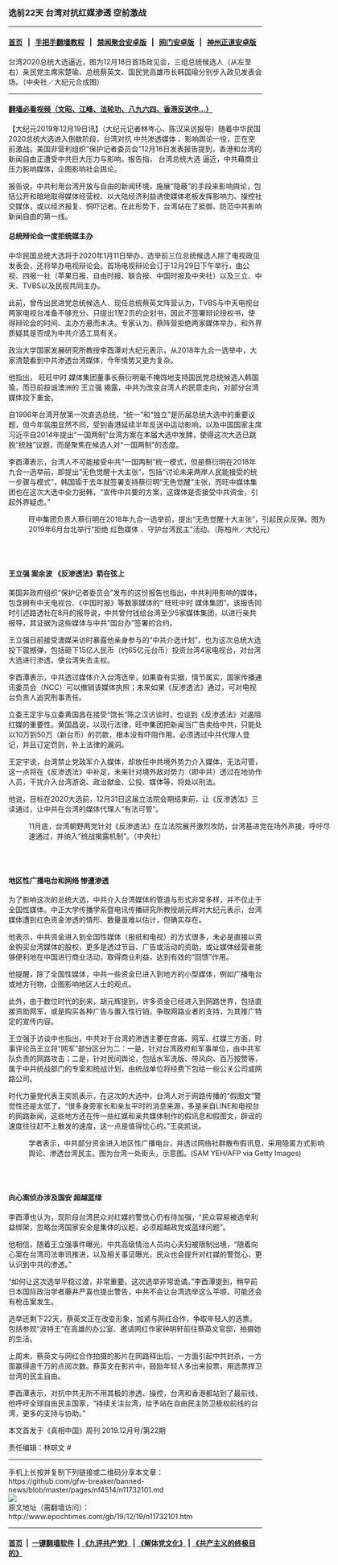 ### 选前22天 台湾对抗红媒渗透 空前激战
------------------------

#### [首页](https://github.com/gfw-breaker/banned-news/blob/master/README.md) &nbsp;&nbsp;|&nbsp;&nbsp; [手把手翻墙教程](https://github.com/gfw-breaker/guides/wiki) &nbsp;&nbsp;|&nbsp;&nbsp; [禁闻聚合安卓版](https://github.com/gfw-breaker/bn-android) &nbsp;&nbsp;|&nbsp;&nbsp; [网门安卓版](https://github.com/oGate2/oGate) &nbsp;&nbsp;|&nbsp;&nbsp; [神州正道安卓版](https://github.com/SzzdOgate/update) 



<div><img alt="" class="aligncenter wp-post-image" src="http://i.epochtimes.com/assets/uploads/2019/12/26a54eddd9887502f24f4cb3aab39479-600x400.jpg"/>
<div class="red16 caption">
 台湾2020总统大选逼近，图为12月18日首场政见会，三组总统候选人（从左至右）亲民党主席宋楚瑜、总统蔡英文、国民党高雄市长韩国瑜分别步入政见发表会场。（中央社／大纪元合成图）
</div>
</div><hr/>

#### [翻墙必看视频（文昭、江峰、法轮功、八九六四、香港反送中...）](https://github.com/gfw-breaker/banned-news/blob/master/pages/link3.md)

<div><p>
 【大纪元2019年12月19日讯】（大纪元记者林岑心、陈汉采访报导）随着中华民国2020总统大选进入倒数阶段，台湾对抗
 <ok href="http://www.epochtimes.com/gb/tag/%E4%B8%AD%E5%85%B1%E6%B8%97%E9%80%8F%E5%AA%92%E4%BD%93.html">
  中共渗透媒体
 </ok>
 、影响舆论一役，正在空前激战。美国非营利组织“保护记者委员会”12月16日发表报告提到，香港和台湾的新闻自由正遭受中共巨大压力与影响。报告指，
 <ok href="http://www.epochtimes.com/gb/tag/%E5%8F%B0%E6%B9%BE%E6%80%BB%E7%BB%9F%E5%A4%A7%E9%80%89.html">
  台湾总统大选
 </ok>
 逼近，中共藉商业压力影响媒体，企图影响社会舆论。
</p>
<p>
 报告说，中共利用台湾开放与自由的新闻环境，施展“隐蔽”的手段来影响舆论，包括公开和暗地取得媒体经营权、以大陆经济利益诱使媒体老板发挥影响力、操控社交媒体，或以经济报复、恫吓记者。在此形势下，台湾站在了抵御、防范中共影响新闻自由的第一线。
</p>
<h4>
 总统辩论会一度拒统媒主办
</h4>
<p>
 中华民国总统大选将于2020年1月11日举办，选举前三位总统候选人除了电视政见发表会，还将举办电视辩论会。首场电视辩论会订于12月29日下午举行，由公视、四报一社（苹果日报、自由时报、联合报、中国时报及中央社）以及三立、中天、TVBS以及民视共同主办。
</p>
<p>
 此前，曾传出民进党总统候选人、现任总统蔡英文阵营认为，TVBS与中天电视台两家电视台准备不够充分、只提出1至2页的企划书，因此不签署辩论授权书，使得辩论会的时间、主办方悬而未决。专家认为，蔡阵营拒绝两家媒体举办，和外界质疑其是否成为中共介选工具有关。
</p>
<p>
 政治大学国家发展研究所教授李酉潭对大纪元表示，从2018年九合一选举中，大家清楚看到中共渗透台湾媒体，今年情势又更为复杂。
</p>
<p>
 他指出，
 <ok href="http://www.epochtimes.com/gb/tag/%E6%97%BA%E6%97%BA%E4%B8%AD%E6%97%B6.html">
  旺旺中时
 </ok>
 媒体集团董事长蔡衍明毫不掩饰地支持国民党总统候选人韩国瑜，而日前投诚澳洲的
 <ok href="http://www.epochtimes.com/gb/tag/%E7%8E%8B%E7%AB%8B%E5%BC%BA.html">
  王立强
 </ok>
 揭露，中共为改变台湾人的民意走向，对部分台湾媒体投下重金。
</p>
<p>
 自1996年台湾开放第一次直选总统，“统一”和“独立”是历届总统大选中的重要议题，但今年氛围显然不同，受到香港延续半年反送中运动影响，以及中国国家主席习近平自2014年提出“一国两制”台湾方案在本届大选中发酵，使得这次大选已跳脱“统独”议题，而是聚焦在候选人对“一国两制”的态度。
</p>
<p>
 李酉潭表示，台湾人不可能接受中共“一国两制”统一模式，但是蔡衍明在2018年九合一选举前，即提出“无色觉醒十大主张”，包括“讨论未来两岸人民能接受的统一步骤与模式”，韩国瑜于去年就签署支持蔡衍明“无色觉醒”主张，而旺中媒体集团也在这次大选中全力挺韩，“宣传中共要的方案，这媒体是否接受中共资金，引起外界疑虑。”
</p>
<figure class="wp-caption aligncenter" id="attachment_11420875" style="width: 600px">
 <ok href="http://i.epochtimes.com/assets/uploads/2019/07/7b1c70b613e6be505fecfd9d7f0c762c.jpg">
  <img alt="" class="wp-image-11420875 size-large" src="http://i.epochtimes.com/assets/uploads/2019/07/7b1c70b613e6be505fecfd9d7f0c762c-600x400.jpg"/>
 </ok>
 <br/><figcaption class="wp-caption-text">
  旺中集团负责人蔡衍明在2018年九合一选举前，提出“无色觉醒十大主张”，引起民众反弹。图为2019年6月台北举行“拒绝
  <ok href="http://www.epochtimes.com/gb/tag/%E7%BA%A2%E8%89%B2%E5%AA%92%E4%BD%93.html">
   红色媒体
  </ok>
  、守护台湾民主”活动。（陈柏州／大纪元）
 </figcaption><br/>
</figure><br/>
<h4>
 <ok href="http://www.epochtimes.com/gb/tag/%E7%8E%8B%E7%AB%8B%E5%BC%BA.html">
  王立强
 </ok>
 案余波 《反渗透法》箭在弦上
</h4>
<p>
 美国非政府组织“保护记者委员会”发布的这份报告也指出，中共利用影响的媒体，包含拥有中天电视台、《中国时报》等数家媒体的“
 <ok href="http://www.epochtimes.com/gb/tag/%E6%97%BA%E6%97%BA%E4%B8%AD%E6%97%B6.html">
  旺旺中时
 </ok>
 媒体集团”。该报告同时引述路透社在8月的报导说，中共曾付钱给台湾至少5家媒体集团，以进行亲共报导，其证据为这些媒体与中共“国台办”签署的合约。
</p>
<p>
 王立强日前接受澳媒采访时暴露他亲身参与的“中共介选计划”，也为这次总统大选投下震撼弹，包括砸下15亿人民币（约65亿元台币）投资台湾4家电视台，对台湾大选进行渗透，使台湾失去主权。
</p>
<p>
 李酉潭表示，中共透过媒体介入台湾选举，如果查有实据，情节属实，国家传播通讯委员会（NCC）可以撤销该媒体执照；未来如果《反渗透法》通过，可对电视台负责人追究刑事责任。
</p>
<p>
 立委王定宇与立委黄国昌在接受“馆长”陈之汉访谈时，也谈到《反渗透法》对遏阻红媒的重要性。黄国昌说，以现行法律，旺中集团把新闻当广告卖给中共，只能处以10万到50万（新台币）的罚款，根本没有吓阻作用。必须透过中共代理人登记，并且订定罚则，补上法律的漏洞。
</p>
<p>
 王定宇说，台湾禁止党政军介入媒体，却放任中共境外势力介入媒体，无法可管，这一点将在《反渗透法》中补足，未来针对境外敌对势力（即中共）透过在地协作人员，干扰介入台湾游说、政治献金、公投、媒体等，将处以刑法。
</p>
<p>
 他说，目标在2020大选前，12月31日这届立法院会期结束前，让《反渗透法》三读通过，让中共在台湾的媒体代理人“有法可管”。
</p>
<figure class="wp-caption aligncenter" id="attachment_11732131" style="width: 600px">
 <ok href="http://i.epochtimes.com/assets/uploads/2019/12/20191128PHO0034l.jpg">
  <img alt="" class="wp-image-11732131 size-large" src="http://i.epochtimes.com/assets/uploads/2019/12/20191128PHO0034l-600x407.jpg"/>
 </ok>
 <br/><figcaption class="wp-caption-text">
  11月底，台湾朝野两党针对《反渗透法》在立法院展开激烈攻防，台湾基进党在场外声援，呼吁尽速通过，并纳入“统战揭露机制”。（中央社）
 </figcaption><br/>
</figure><br/>
<h4>
 地区性广播电台和网络 惨遭渗透
</h4>
<p>
 为了影响这次的总统大选，中共介入台湾媒体的管道与形式非常多样，并不仅止于全国性媒体。中正大学传播学系暨电讯传播研究所教授胡元辉对大纪元表示，台湾媒体遭到红色资金渗透的情形、数量虽难以估计，但确实存在。
</p>
<p>
 他表示，中共资金进入到全国性媒体（报纸和电视）的方式很多，未必是直接以资金购买台湾媒体的股权，更多是透过节目、广告或活动的资助，或让媒体经营者能够便利地在中国进行商业活动，取得商业利益，达到有效的“回馈”作用。
</p>
<p>
 他提醒，除了全国性媒体，中共一些资金已进入到地方的小型媒体，例如广播电台或地方刊物，企图影响地区人士的观点。
</p>
<p>
 此外，由于数位时代的到来，胡元辉提到，许多资金已经进入到网路世界，包括直接资助网军，或是购买各种广告与置入性行销，争取网路业者的支持，为其推广特定的宣传内容。
</p>
<p>
 王立强于访谈中也指出，中共对于台湾的渗透主要在宫庙、网军、红媒三方面，时事评论员王立将“网军”部分区分为二：一是，针对台湾政府和军事单位，由中共军队负责的网路攻击；二是，针对民间舆论，包括水军洗版、带风向、百万按赞等，属于中共统战部门的专案和统战计划，由统战单位将经费下包给一些公关公司或网路公司。
</p>
<p>
 时代力量党代表王奕凯表示，在这次的大选中，台湾人对于网路传播的“假图文”警觉性还是太低了。“很多身旁家长和亲友平时的消息来源，多是来自LINE和电视台的网路新闻，这些地方还在传一些红媒和亲共媒体制作的假讯息和假图文，辟谣的速度往往赶不上散发的速度，这一点是值得忧心的。”王奕凯说。
</p>
<figure class="wp-caption aligncenter" id="attachment_11732139" style="width: 600px">
 <ok href="http://i.epochtimes.com/assets/uploads/2019/12/GettyImages-1054804064.jpg">
  <img alt="" class="wp-image-11732139 size-large" src="http://i.epochtimes.com/assets/uploads/2019/12/GettyImages-1054804064-600x406.jpg"/>
 </ok>
 <br/><figcaption class="wp-caption-text">
  学者表示，中共部分资金进入地区性广播电台，并透过网络社群散布假讯息，采用隐匿方式影响舆论、渗透台湾民主。图为台湾一处街头，示意图。(SAM YEH/AFP via Getty Images)
 </figcaption><br/>
</figure><br/>
<h4>
 向心案侦办涉及国安 超越蓝绿
</h4>
<p>
 李酉潭也认为，现阶段台湾民众对红媒的警觉心仍有待加强，“民众容易被选举利益绑架，忽略台湾国家安全是集体的议题，必须超越政党或蓝绿问题”。
</p>
<p>
 他相信，随着王立强事件曝光，中共高级情治人员向心夫妇被限制出境，“随着向心案在台湾司法审讯推进，以及相关事证曝光，民众也会提升对红媒的警觉心，更认识到中共的渗透。”
</p>
<p>
 “如何让这次选举平稳过渡，非常重要。这次选举非常诡谲。”李酉潭提到，稍早前日本国际政治学者藤井严喜也提出警告，中共不会让台湾选举这么平顺，可能还会有枪击案发生。
</p>
<p>
 选举还剩下22天，蔡英文正在改变形象，加紧与网红合作，争取年轻人的选票。包括参观“波特王”在高雄的办公室、邀请网红作家钟明轩前往蔡英文官邸，拍摄她的生活。
</p>
<p>
 上周末，蔡英文与网红合作拍摄的影片在网路释出后，一方面引起中共封杀，一方面赢得逾千万的点阅次数。蔡英文在影片中，鼓励年轻人多出来投票，用选票捍卫台湾的民主自由。
</p>
<p>
 李酉潭表示，对抗中共无所不用其极的渗透、操控，台湾和香港都站到了最前线，他呼吁全球自由民主国家，“持续关注台湾，给予站在自由民主防卫极权前线的台湾，更多的支持与协助。”
</p>
<p>
 本文首发于《真相中国》周刊 2019.12月号/第22期
</p>
<p>
 责任编辑：林琮文 #
</p>
</div>
<hr/>
手机上长按并复制下列链接或二维码分享本文章：<br/>
https://github.com/gfw-breaker/banned-news/blob/master/pages/nf4514/n11732101.md <br/>
<a href='https://github.com/gfw-breaker/banned-news/blob/master/pages/nf4514/n11732101.md'><img src='https://github.com/gfw-breaker/banned-news/blob/master/pages/nf4514/n11732101.md.png'/></a> <br/>
原文地址（需翻墙访问）：http://www.epochtimes.com/gb/19/12/19/n11732101.htm


------------------------
#### [首页](https://github.com/gfw-breaker/banned-news/blob/master/README.md) &nbsp;|&nbsp; [一键翻墙软件](https://github.com/gfw-breaker/nogfw/blob/master/README.md) &nbsp;| [《九评共产党》](https://github.com/gfw-breaker/9ping.md/blob/master/README.md#九评之一评共产党是什么) | [《解体党文化》](https://github.com/gfw-breaker/jtdwh.md/blob/master/README.md) | [《共产主义的终极目的》](https://github.com/gfw-breaker/gczydzjmd.md/blob/master/README.md)


<img src='http://gfw-breaker.win/banned-news/pages/nf4514/n11732101.md' width='0px' height='0px'/>
